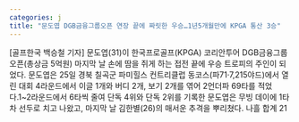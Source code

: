 ```yaml
---
categories: j
title: "문도엽 DGB금융그룹오픈 연장 끝에 짜릿한 우승…1년5개월만에 KPGA 통산 3승"
---
```

[골프한국 백승철 기자] 문도엽(31)이 한국프로골프(KPGA) 코리안투어 DGB금융그룹 오픈(총상금 5억원) 마지막 날 손에 땀을 쥐게 하는 접전 끝에 우승 트로피의 주인이 되었다. 문도엽은 25일 경북 칠곡군 파미힐스 컨트리클럽 동코스(파71·7,215야드)에서 열린 대회 4라운드에서 이글 1개와 버디 2개, 보기 2개를 엮어 2언더파 69타를 적었다.1~2라운드에서 6타씩 줄여 단독 4위와 단독 2위를 기록한 문도엽은 무빙 데이에 1타 차 선두로 치고 나왔고, 마지막 날 김한별(26)의 매서운 추격을 뿌리쳤다. 나흘 합계 21